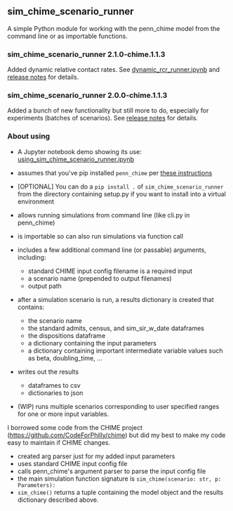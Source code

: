 ## sim_chime_scenario_runner

A simple Python module for working with the penn_chime model from the command line or as importable functions. 

### sim_chime_scenario_runner 2.1.0-chime.1.1.3

Added dynamic relative contact rates. See [dynamic_rcr_runner.ipynb](https://github.com/misken/sim_chime_scenario_runner/blob/master/demos/dynamic_rcr_runner.ipynb) and [release notes](RELEASE.md) for details.

### sim_chime_scenario_runner 2.0.0-chime.1.1.3

Added a bunch of new functionality but still more to do, especially for experiments (batches of scenarios).
See [release notes](RELEASE.md) for details.

### About using

* A Jupyter notebook demo showing its use: [using_sim_chime_scenario_runner.ipynb](https://github.com/misken/sim_chime_scenario_runner/blob/master/demos/using_sim_chime_scenario_runner.ipynb)

* assumes that you've pip installed `penn_chime` per [these instructions](https://github.com/misken/c19/blob/master/penn_chime_cli_quickstart.md)
* [OPTIONAL] You can do a `pip install .` of `sim_chime_scenario_runner` from the directory containing setup.py if you want to install into a virtual environment
* allows running simulations from command line (like cli.py in penn_chime)
* is importable so can also run simulations via function call
* includes a few additional command line (or passable) arguments, including:
  - standard CHIME input config filename is a required input
  - a scenario name (prepended to output filenames)
  - output path
* after a simulation scenario is run, a results dictionary is created that contains:
  - the scenario name
  - the standard admits, census, and sim_sir_w_date dataframes
  - the dispositions dataframe
  - a dictionary containing the input parameters
  - a dictionary containing important intermediate variable values such as beta, doubling_time, ...
* writes out the results 
  - dataframes to csv
  - dictionaries to json
* (WIP) runs multiple scenarios corresponding to user specified ranges for one or more input variables.

I borrowed some code from the CHIME project (https://github.com/CodeForPhilly/chime) but did my best
to make my code easy to maintain if CHIME changes.

- created arg parser just for my added input parameters
- uses standard CHIME input config file
- calls penn_chime's argument parser to parse the input config file
- the main simulation function signature is `sim_chime(scenario: str, p: Parameters):`
- `sim_chime()` returns a tuple containing the model object and the results dictionary described above.



